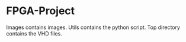 # FPGA-Project
Images contains images.
Utils contains the python script.
Top directory contains the VHD files.
